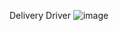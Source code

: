 Delivery Driver
![image](https://user-images.githubusercontent.com/26310042/159302388-2edfaf2b-f615-40b8-a131-9790142b3ecc.png)
